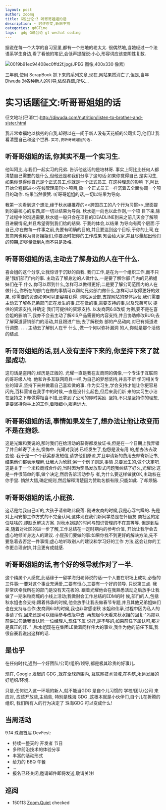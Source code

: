 ```yaml
---
layout: post
author: zoomq
title: G说公论:3 听哥哥姐姐的话 
description: ~ 时评杂文,新旧不拘
categories: gdGTime
tags:  gdg G说公论 gt wechat coding
---
```



据说在每一个大学的自习室里,都有一个扫地的老太太. 很偶然地,当她经过一个法语系学生身边,看了看他的笔记,会低声提醒说:小心,形容词应该变阴性复数. 


![0019b91ec94408ec0ffd2f.jpg(JPEG 图像,400x330 像素)](http://images.china.cn/attachement/jpg/site1000/20080107/0019b91ec94408ec0ffd2f.jpg)



三年前,使用 ScrapBook 抓下来的系列文章,现在,网站果然消亡了,但是,当年 Diwuda 对各种新人的引导,依然靠谱,所以...


# 实习话题征文:听哥哥姐姐的话 

征文地址(已消亡):http://diwuda.com/nutrition/listen-to-brother-and-sister.html

我非常幸福地以拙劣的自我,却得以在一间于新人没有天花板的公司实习,他们让我看清楚自己和这个世界. 
`实习,要听哥哥姐姐的话. `

<!--more-->


## 听哥哥姐姐的话,你其实不是一个实习生. 

他叫阿比,与我们一起实习的兄弟. 告诉他这话的是培林哥. 事实上阿比比任何人都清楚自己需要的是什么,但他还是和我们分享了这句话:如果你觉得自己 是实习生,如果你觉得你自己是个正式员工,你就是一个正式员工. 在这种理念的影响 下,阿比开始全程跟进<<在线管理周刊>>项目,像一个正式员工一样沉着去全面协调一个项目的动作. 结果当然很赞. 
听哥哥姐姐的话,一切以结果为导向. 

我第一次看到这个想法,缘于秋水姐推荐的<<跨国员工的八个行为习惯>>,里面提到的最核心的东西,即一切以结果为导向. 秋水姐一向也以此作则,一个项 目下来,除了过程中的沟通需要,秋水姐一般只会在项目的DEADLINE到来之前几天会了解项目进展情况,并且希望得到我们给的结果. 于我的体会,以结果 为导向有两个层面:于自己,你在做每一件事之前,先要有明确的目的,并且要达到这个目标;于你的上司,在友商网也称为哥哥姐姐们,你要及时把你的工作成果 知会给大家,并且尽量超出他们的预期,即尽量做到A,而不只是及格. 

## 听哥哥姐姐的话,主动去了解身边的人在干什么. 

喜会姐的这个分享,让我惊讶于沉默的自我. 我们工作,是在为一个组织工作,而不只是"我们部门"内的事. 主动去了解身边的人做什么,一是要了解你部 门内的兄弟姐妹们在干 什么,你可以帮到什么,怎样可以做得更好;二是要了解公司范围内的人在做什么,你所在的部门在做的事情可以帮助兄弟部门做什么,怎样可以取得更好的效果, 你需要的资源如何可以更容易获得. 网站运营部,支撑网站的整体运营,我们需要主动去了解各兄弟部门正在发生的事,正在做的事,需要支持的事,以及兄弟可以 提供的资源支持,并确定 我们可提供的资源支持. 以友商网6.0改版 为例,要不是在喜会姐的影响下,我亦不会去主动了解KIS产品需要的内容支持,并且协助修改BUG;去了解渠道营销部门的活动,并且跟进广告;去了解税务 部的产品动向,对已有频道进行调整. . . . 主动去了解别人在干 什么 ,做一个何以弥补漏洞 的人,你就是那个活络的结点. 

## 听哥哥姐姐的话,别人没有坚持下来的,你坚持下来了就是成功. 

这句话是盗用的,经历是正版的. 光耀一直是我在友商网的偶像,一个专注于互联网的哥哥级人物. 他和许多互联网奇兵一样,为自己的梦想坚持,并且不断 学习相关专业的知识,坚持下来并做着自己喜欢做的事. 作为实习生,学会支持才能让你更容易闪光,百科营销在我手中的时候,一直是没什么起色,但后来我们新 来的实习生小洁在坚持之下却做得相当不错,还拿到了公司的即时奖励. 坚持,不只是坚持你的理想,更要坚持你手上的工作,着眼细小,服务远大. 

## 听哥哥姐姐的话,事情如果发生了,想办法让他让改变而不是在抱怨. 

这是光耀和我说的,那时我们在给活动的获得都发放证书,但是在一个日期上我弄错了并且邮寄了出去,懊悔中. 光耀对我说:已经发生了,抱怨是没有用 的,想办法去改变他. 我于是一个个获奖都发短信,请求他们原谅,并且申请新的费用去邮寄新证书,结果他们都表示理解,让我大为欣慰;另一个例子则是,事情 总要发生的,做个决定吧. 这是关于一个米粒商城合作的,当时因为奖品发放形式问题我纠结了好久,光耀说:这是一件很简单的事,做个决定,然后告诉活动参与 者,为什么要这样做就OK,主动权在你手里. 悄然大悟,确定规则,然后解释清楚因为赞助名额有限,只能如此. 了却烦恼. 

## 听哥哥姐姐的话,小屁孩. 

这话是给我自己听的,大孩子请省略此段落. 刚进友商的时候,我是心浮气躁的. 先是对上司安排工作方式的不完全认同,这体现在我们新同学总是在怀疑友 商社区的定位啥啥的,却缺乏解决方案. 对秋水姐提的时间与知识管理的不在意等等. 但是到后来,随着对社区的进一步了解,工作总结在一定时期内的参考价值, 开始让我学会去虚心地倾听身边人的建议. 小屁孩们要做的事:如果你找不到更好的解决方法,先不要急着去否定一件事情;虚心地听取别人的建议和学习好的工作 方法,这会让你的工作更合理安排,并且更有成就感. 

## 听哥哥姐姐的话,有个好的领导就作对了一半. 

这个纯属个人感觉,此话缘于一留学海归老师说的话:一个人要在职场上成功,必备的三件事:一要对这个事业充满爱,二要有恒心,三要有一个好的领导.  只说第三点. 我非常庆幸我所在的部门是没有天花板的. 跟着光耀他会在我熟悉活动之后放手让我做了一期米粒商城的小线上活动;我做财会工作总结的EDM的时 候,部门的人,包括秋水姐也会支持;跟着伟承的时候,他会放手让我去做春节专题,并且其他兄弟姐妹们也在支持与合作;友商网6.0的时候,我也非常感谢秋 水姐和伟承,过程中因为私人的事请了假,回来还是可以继续参与改版中去. 再想起今天看来秋水姐的回复:"冯颉以前讲过句话我很认同:一位经理人,现任下属 说好,是不够的,如果前任下属认可,那才是真正的好. " ,秋水姐现在在集团LE做着同样伟大的事业,我作为他的前任下属,我很自豪我说出这样的话. 


## 是也乎

在任何时代,遇到一个好团队/公司/组织/领导,都是极其珍贵的好事儿.

现在, Google 发起的 GDG ,就在全球范围内, 互联网技术领域,在构筑,永远发展的好组织/环境.

只是,任何进入这一环境的新人,就不能当GDG 是自个儿习惯的 学校/团队/公司 来应对, 应该开放些,主动些,
特别是珠海 GDG ,这根本就是小伙伴们,自个儿在折腾的组织, 我们所有人的行为决定了 珠海GDG 可以变成什么!




## 当周活动


9.14 珠海首届 DevFest:

- 持续一整天的 开发者 节日
- 多种前沿技术的体验分享
- 丰富的活动形式
- 给力的 BBQ 午餐
- ... 
- 报名已经关闭,邀请邮件即将发送,敬请关注!



## 巡阅
- 150113 [Zoom.Quiet](http://zoomquiet.io/) checked



